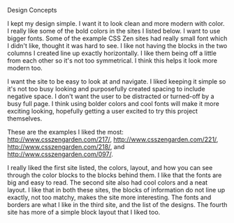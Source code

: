 Design Concepts

I kept my design simple. I want it to look clean and more modern with color. I really like some of the bold colors in the sites I listed below.  I want to use bigger fonts. Some of the example CSS Zen sites had really small font which I didn't like, thought it was hard to see.  I like not having the blocks in the two columns I created line up exactly horizontally.  I like them being off a little from each other so it's not too symmetrical. I think this helps it look more modern too.


I want the site to be easy to look at and navigate.  I liked keeping it simple so it's not too busy looking and purposefully created spacing to include negative space.  I don't want the user to be distracted or turned-off by a busy full page.  I think using bolder colors and cool fonts will make it more exciting looking, hopefully getting a user excited to try this project themselves.  


These are the examples I liked the most: http://www.csszengarden.com/217/, http://www.csszengarden.com/221/, http://www.csszengarden.com/218/, and http://www.csszengarden.com/097/.  

I really liked the first site listed, the colors, layout, and how you can see through the color blocks to the blocks behind them. I like that the fonts are big and easy to read. The second site also had cool colors and a neat layout. I like that in both these sites, the blocks of information do not line up exactly, not too matchy, makes the site more interesting. The fonts and borders are what I like in the third site, and the list of the  designs.  The fourth site has more of a simple block layout that I liked too.




